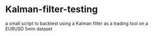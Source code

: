 # Kalman-filter-testing
a small script to backtest using a Kalman filter as a trading tool on a EURUSD 5min dataset
